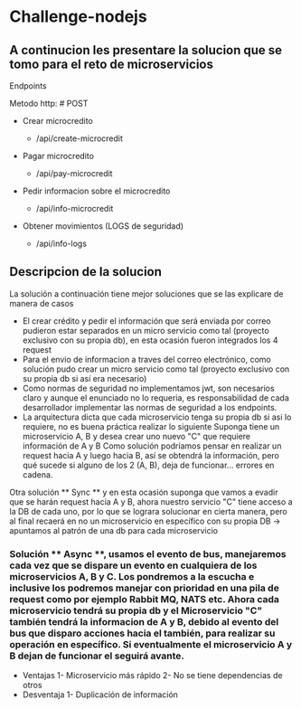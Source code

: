 # Challenge-nodejs

## A continucion les presentare la solucion que se tomo para el reto de microservicios

Endpoints

Metodo http: # POST

* Crear microcredito
    * /api/create-microcredit

* Pagar microcredito
    * /api/pay-microcredit

* Pedir informacion sobre el microcredito
    * /api/info-microcredit

* Obtener movimientos (LOGS de seguridad)
    * /api/info-logs

## Descripcion de la solucion
La solución a continuación tiene mejor soluciones que se las explicare de manera de casos
* El crear crédito y pedir el información que será enviada por correo pudieron estar separados en un micro servicio como tal (proyecto exclusivo con su propia db), en esta ocasión fueron integrados los 4 request
* Para el envio de informacion a traves del correo electrónico, como solución pudo crear un micro servicio como tal (proyecto exclusivo con su propia db si así era necesario)
* Como normas de seguridad no implementamos jwt, son necesarios claro y aunque el enunciado no lo requeria, es responsabilidad de cada desarrollador implementar las normas de seguridad a los endpoints.
* La arquitectura dicta que cada microservicio tenga su propia db si asi lo requiere, no es buena práctica realizar lo siguiente
Suponga tiene un microservicio A, B y desea crear uno nuevo "C" que requiere información de A y B
Como solución podríamos pensar en realizar un request hacia A y luego hacia B, así se obtendrá la información, pero qué sucede si alguno de los 2 (A, B), deja de funcionar... errores en cadena.

Otra solución ** Sync ** y en esta ocasión suponga que vamos a evadir que se harán request hacia A y B, ahora nuestro servicio "C" tiene acceso a la DB de cada uno, por lo que se lograra solucionar en cierta manera, pero al final recaerá en no un microservicio en específico con su propia DB -> apuntamos al patrón de una db para cada microservicio

### Solución ** Async **, usamos el evento de bus, manejaremos cada vez que se dispare un evento en cualquiera de los microservicios A, B y C. Los pondremos a la escucha e inclusive los podremos manejar con prioridad en una pila de request como por ejemplo Rabbit MQ, NATS etc. Ahora cada microservicio tendrá su propia db y el Microservicio "C" también tendrá la informacion de A y B, debido al evento del bus que disparo acciones hacia el también, para realizar su operación en específico. Si eventualmente el microservicio A y B dejan de funcionar el seguirá avante.
* Ventajas
1- Microservicio más rápido 
2- No se tiene dependencias de otros 
* Desventaja 
1- Duplicación de información
